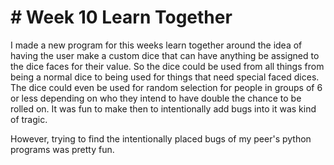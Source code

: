 # # Week 10 Learn Together

I made a new program for this weeks learn together around the idea
of having the user make a custom dice that can have anything be
assigned to the dice faces for their value. So the dice could be
used from all things from being a normal dice to being used for
things that need special faced dices. The dice could even be used
for random selection for people in groups of 6 or less depending on
who they intend to have double the chance to be rolled on. It was fun
to make then to intentionally add bugs into it was kind of tragic.

However, trying to find the intentionally placed bugs of my peer's
python programs was pretty fun.